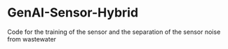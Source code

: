 # GenAI-Sensor-Hybrid
Code for the training of the sensor and the separation of the sensor noise from wastewater
